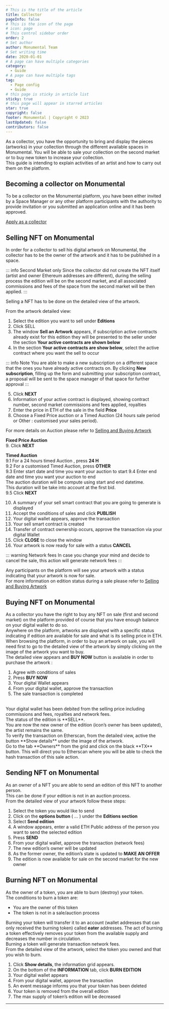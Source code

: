 ```yaml
---
# This is the title of the article
title: Collector
pageInfo: false
# This is the icon of the page
# icon: page
# This control sidebar order
order: 2
# Set author
author: Monumental Team
# Set writing time
date: 2020-01-01
# A page can have multiple categories
category:
  - Guide
# A page can have multiple tags
tag:
  - Page config
  - Guide
# this page is sticky in article list
sticky: true
# this page will appear in starred articles
star: true
copyright: false
footer: Monumental | Copyright © 2023
lastUpdated: false
contributors: false
---
```


As a collector, you have the opportunity to bring and display the pieces (artworks) in your collection through the different available spaces in Monumental. 
You will be able to sale your collection on the second market or to buy new token to increase your collection.<br>
This guide is intending to explain activities of an artist and how to carry out them on the platform.

## Becoming a collector on Monumental
To be a collector on the Monumental platform, you have been either invited by a Space Manager or any other platform participants with the authority to provide invitation or you submitted an application online and it has been approved.

[Apply as a collector](https://monumental.app/apply/artist)

## Selling NFT on Monumental
In order for a collector to sell his digital artwork on Monumental, the collector has to be the owner of the artwork and it has to be published in a space.<br>

::: info Second Market only
Since the collector did not create the NFT itself (artist and owner Ethereum addresses are different), during the selling process the edition will be on the second market, and all associated commissions and fees of the space from the second market will be then applied.
:::

Selling a NFT has to be done on the detailed view of the artwork.<br>

From the artwork detailed view:
1. Select the edition you want to sell under **Editions**
2. Click SELL
3. The window **Sell an Artwork** appears, if subscription active contracts already exist for this edition they will be presented to the seller under the section **Your active contracts are shown below**
4. In the section **Your active contracts are show below**, select the active contract where you want the sell to occur

::: info Note
You are able to make a new subscription on a different space that the ones you have already active contracts on. By clicking **New subscription**, filling up the form and submitting your subscription contract, a proposal will be sent to the space manager of that space for further approval
:::

5. Click **NEXT**
6. Information of your active contract is displayed, showing contract number, second market commissions and fees applied, royalties
7. Enter the price in ETH of the sale in the field **Price**
8. Choose a Fixed Price auction or a Timed Auction (24 hours sale period or Other : customised your sales period).

For more details on Auction please refer to [Selling and Buying Artwork](/guides/snb_artwork.md)

**Fixed Price Auction**<br> 
9. Click **NEXT** <br>

**Timed Auction**<br> 
9.1 For a 24 hours timed Auction , press **24 H** <br>
9.2 For a customised Timed Auction, press **OTHER**<br>
9.3 Enter start date and time you want your auction to start
9.4 Enter end date and time you want your auction to end<br>
    The auction duration will be compute using start and end datetime.<br>
    This duration will be take into account at the first bid.<br>
9.5 Click **NEXT**<br>

10. A summary of your sell smart contract that you are going to generate is displayed
11.	Accept the conditions of sales and click **PUBLISH**
12.	Your digital wallet appears, approve the transaction
13.	Your sell smart contract is created 
14.	Transfer of contract ownership occurs, approve the transaction via your digital Wallet
15.	Click **CLOSE** to close the window
16.	 Your artwork is now ready for sale with a status **CANCEL** 

::: warning Network fees
In case you change your mind and decide to cancel the sale, this action will generate network fees
:::

Any participants on the platform will see your artwork with a status indicating that your artwork is now for sale.<br>
For more information on edition status during a sale please refer to [Selling and Buying Artwork](/guides/snb_artwork.md)

## Buying NFT on Monumental
As a collector you have the right to buy any NFT on sale (first and second market) on the platform provided of course that you have enough balance on your digital wallet to do so.<br>
Anywhere on the platform, artworks are displayed with a specific status indicating if edition are available for sale and what is its selling price in ETH.<br>
When browsing the platform, in order to buy an artwork on sale, you will need first to go to the detailed view of the artwork by simply clicking on the image of the artwork you want to buy.<br>
The detailed view appears and **BUY NOW** button is available in order to purchase the artwork :
1. Agree with conditions of sales
2. Press **BUY NOW**
3. Your digital Wallet appears
4. From your digital wallet, approve the transaction
5. The sale transaction is completed
<br>  
Your digital wallet has been debited from the selling price including commissions and fees, royalties and network fees.<br>
The status of the edition is **SELL**.<br>
You are now the new owner of the edition (icon’s owner has been updated), the artist remains the same.<br>
To verify the transaction on Etherscan, from the detailed view, active the button **Show details** under the image of the artwork.<br>
Go to the tab **Owners** from the grid and click on the black **TX** button. This will direct you to Etherscan where you will be able to check the hash transaction of this sale action.

## Sending NFT on Monumental
As an owner of a NFT you are able to send an edition of this NFT to another person.<br>
This can be done if your edition is not in an auction process.<br>
From the detailed view of your artwork follow these steps:
1. Select the token you would like to send
2. Click on the **options button** ( ... )  under the **Editions section**
3. Select **Send edition**
4. A window appears, enter a valid ETH Public address of the person you want to send the selected edition
5. Press **SEND**
6. From your digital wallet, approve the transaction (network fees)
7. The new edition’s owner will be updated 
8. As the former owner, the edition’s state is updated to **MAKE AN OFFER**
9. The edition is now available for sale on the second market for the new owner

## Burning NFT on Monumental
As the owner of a token, you are able to burn (destroy) your token. <br>
The conditions to burn a token are:
- You are the owner of this token
- The token is not in a sale/auction process

Burning your token will transfer it to an account (wallet addresses that can only received the burning token) called **eater** addresses. The act of burning a token effectively removes your token from the available supply and decreases the number in circulation.<br>
Burning a token will generate transaction network fees.<br>
From the detailed view of the artwork, select the token you owned and that you wish to burn.

1. Click **Show details**, the information grid appears.
2. On the bottom of the **INFORMATION** tab, click **BURN EDITION**
3. Your digital wallet appears
4. From your digital wallet, approve the transaction
5. An event message informs you that your token has been deleted
6. Your token is removed from the overall edition
7. The max supply of token’s edition will be decreased 

---
